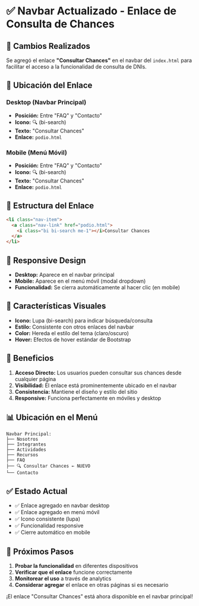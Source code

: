 # ✅ Navbar Actualizado - Enlace de Consulta de Chances

## 🎯 Cambios Realizados

Se agregó el enlace **"Consultar Chances"** en el navbar del `index.html` para facilitar el acceso a la funcionalidad de consulta de DNIs.

## 📍 Ubicación del Enlace

### Desktop (Navbar Principal)
- **Posición:** Entre "FAQ" y "Contacto"
- **Icono:** 🔍 (bi-search)
- **Texto:** "Consultar Chances"
- **Enlace:** `podio.html`

### Mobile (Menú Móvil)
- **Posición:** Entre "FAQ" y "Contacto"
- **Icono:** 🔍 (bi-search)
- **Texto:** "Consultar Chances"
- **Enlace:** `podio.html`

## 🔗 Estructura del Enlace

```html
<li class="nav-item">
  <a class="nav-link" href="podio.html">
    <i class="bi bi-search me-1"></i>Consultar Chances
  </a>
</li>
```

## 📱 Responsive Design

- **Desktop:** Aparece en el navbar principal
- **Mobile:** Aparece en el menú móvil (modal dropdown)
- **Funcionalidad:** Se cierra automáticamente al hacer clic (en mobile)

## 🎨 Características Visuales

- **Icono:** Lupa (bi-search) para indicar búsqueda/consulta
- **Estilo:** Consistente con otros enlaces del navbar
- **Color:** Hereda el estilo del tema (claro/oscuro)
- **Hover:** Efectos de hover estándar de Bootstrap

## 🚀 Beneficios

1. **Acceso Directo:** Los usuarios pueden consultar sus chances desde cualquier página
2. **Visibilidad:** El enlace está prominentemente ubicado en el navbar
3. **Consistencia:** Mantiene el diseño y estilo del sitio
4. **Responsive:** Funciona perfectamente en móviles y desktop

## 📊 Ubicación en el Menú

```
Navbar Principal:
├── Nosotros
├── Integrantes
├── Actividades
├── Recursos
├── FAQ
├── 🔍 Consultar Chances ← NUEVO
└── Contacto
```

## ✅ Estado Actual

- ✅ Enlace agregado en navbar desktop
- ✅ Enlace agregado en menú móvil
- ✅ Icono consistente (lupa)
- ✅ Funcionalidad responsive
- ✅ Cierre automático en mobile

## 🎯 Próximos Pasos

1. **Probar la funcionalidad** en diferentes dispositivos
2. **Verificar que el enlace** funcione correctamente
3. **Monitorear el uso** a través de analytics
4. **Considerar agregar** el enlace en otras páginas si es necesario

¡El enlace "Consultar Chances" está ahora disponible en el navbar principal! 